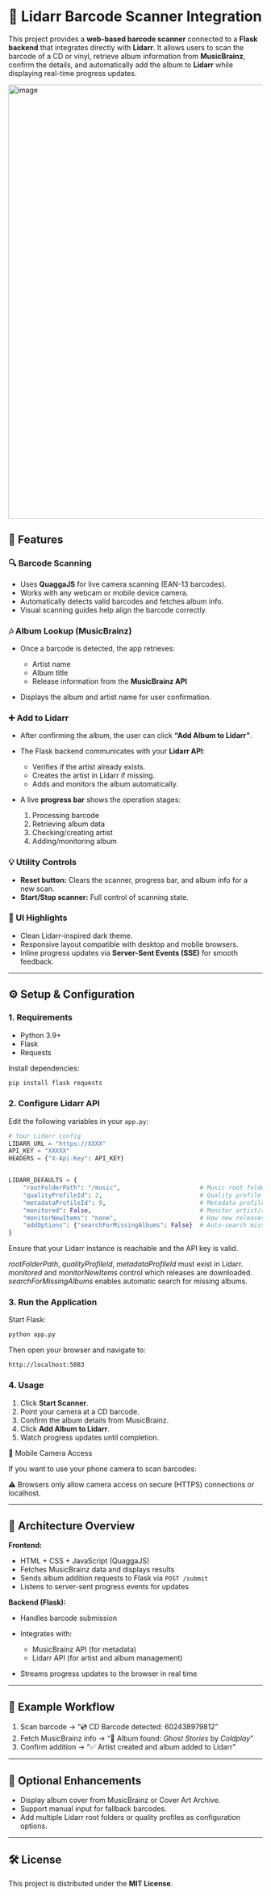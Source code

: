 # 🎵 Lidarr Barcode Scanner Integration

This project provides a **web-based barcode scanner** connected to a **Flask backend** that integrates directly with **Lidarr**.
It allows users to scan the barcode of a CD or vinyl, retrieve album information from **MusicBrainz**, confirm the details, and automatically add the album to **Lidarr** while displaying real-time progress updates.

<img width="668" height="858" alt="image" src="https://github.com/user-attachments/assets/84a35133-73d2-42c8-a406-23db689385b3" />


## 🚀 Features

### 🔍 Barcode Scanning

* Uses **QuaggaJS** for live camera scanning (EAN-13 barcodes).
* Works with any webcam or mobile device camera.
* Automatically detects valid barcodes and fetches album info.
* Visual scanning guides help align the barcode correctly.

### 🎶 Album Lookup (MusicBrainz)

* Once a barcode is detected, the app retrieves:

  * Artist name
  * Album title
  * Release information from the **MusicBrainz API**
* Displays the album and artist name for user confirmation.

### ➕ Add to Lidarr

* After confirming the album, the user can click **“Add Album to Lidarr”**.
* The Flask backend communicates with your **Lidarr API**:

  * Verifies if the artist already exists.
  * Creates the artist in Lidarr if missing.
  * Adds and monitors the album automatically.
* A live **progress bar** shows the operation stages:

  1. Processing barcode
  2. Retrieving album data
  3. Checking/creating artist
  4. Adding/monitoring album

### 💡 Utility Controls

* **Reset button:** Clears the scanner, progress bar, and album info for a new scan.
* **Start/Stop scanner:** Full control of scanning state.

### 🧩 UI Highlights

* Clean Lidarr-inspired dark theme.
* Responsive layout compatible with desktop and mobile browsers.
* Inline progress updates via **Server-Sent Events (SSE)** for smooth feedback.

---

## ⚙️ Setup & Configuration

### 1. Requirements

* Python 3.9+
* Flask
* Requests

Install dependencies:

```bash
pip install flask requests
```

### 2. Configure Lidarr API

Edit the following variables in your `app.py`:

```python
# Your Lidarr config
LIDARR_URL = "https://XXXX"
API_KEY = "XXXXX"
HEADERS = {"X-Api-Key": API_KEY}


LIDARR_DEFAULTS = {
    "rootFolderPath": "/music",                      # Music root folder
    "qualityProfileId": 2,                           # Quality profile ID
    "metadataProfileId": 9,                          # Metadata profile ID
    "monitored": False,                              # Monitor artist/album by default
    "monitorNewItems": "none",                       # How new releases are handled
    "addOptions": {"searchForMissingAlbums": False}  # Auto-search missing albums
}
```

Ensure that your Lidarr instance is reachable and the API key is valid.

_rootFolderPath_, _qualityProfileId_, _metadataProfileId_ must exist in Lidarr.
_monitored_ and _monitorNewItems_ control which releases are downloaded.
_searchForMissingAlbums_ enables automatic search for missing albums.

### 3. Run the Application

Start Flask:

```bash
python app.py
```

Then open your browser and navigate to:

```
http://localhost:5083
```

### 4. Usage

1. Click **Start Scanner**.
2. Point your camera at a CD barcode.
3. Confirm the album details from MusicBrainz.
4. Click **Add Album to Lidarr**.
5. Watch progress updates until completion.


📱 Mobile Camera Access

If you want to use your phone camera to scan barcodes:

⚠️ Browsers only allow camera access on secure (HTTPS) connections or localhost.

---

## 🧠 Architecture Overview

**Frontend:**

* HTML + CSS + JavaScript (QuaggaJS)
* Fetches MusicBrainz data and displays results
* Sends album addition requests to Flask via `POST /submit`
* Listens to server-sent progress events for updates

**Backend (Flask):**

* Handles barcode submission
* Integrates with:

  * MusicBrainz API (for metadata)
  * Lidarr API (for artist and album management)
* Streams progress updates to the browser in real time

---

## 📸 Example Workflow

1. Scan barcode → “💿 CD Barcode detected: 602438979812”
2. Fetch MusicBrainz info → “🎵 Album found: *Ghost Stories* by *Coldplay*”
3. Confirm addition → “✅ Artist created and album added to Lidarr”

---

## 🧰 Optional Enhancements

* Display album cover from MusicBrainz or Cover Art Archive.
* Support manual input for fallback barcodes.
* Add multiple Lidarr root folders or quality profiles as configuration options.

---

## 🛠️ License

This project is distributed under the **MIT License**.
